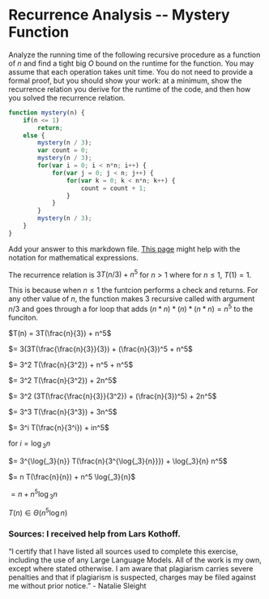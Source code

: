# Recurrence Analysis -- Mystery Function

Analyze the running time of the following recursive procedure as a function of
$n$ and find a tight big $O$ bound on the runtime for the function. You may
assume that each operation takes unit time. You do not need to provide a formal
proof, but you should show your work: at a minimum, show the recurrence relation
you derive for the runtime of the code, and then how you solved the recurrence
relation.

```javascript
function mystery(n) {
    if(n <= 1)
        return;
    else {
        mystery(n / 3);
        var count = 0;
        mystery(n / 3);
        for(var i = 0; i < n*n; i++) {
            for(var j = 0; j < n; j++) {
                for(var k = 0; k < n*n; k++) {
                    count = count + 1;
                }
            }
        }
        mystery(n / 3);
    }
}
```


Add your answer to this markdown file. [This
page](https://docs.github.com/en/get-started/writing-on-github/working-with-advanced-formatting/writing-mathematical-expressions)
might help with the notation for mathematical expressions.


The recurrence relation is $3T(n/3) + n^5$ for $n > 1$ where for $n ≤ 1$, $T(1) = 1$.

This is because when $n ≤ 1$ the funtcion performs a check and returns. For any other value of $n$, the function makes 3 recursive called with argument $n/3$ and goes through 
a for loop that adds $(n* n) * (n) * (n*n) = n^5$ to the funciton.

$T(n) = 3T(\frac{n}{3}) + n^5$

$= 3(3T(\frac{\frac{n}{3}}{3}) + (\frac{n}{3})^5 + n^5$

$= 3^2 T(\frac{n}{3^2}) + n^5 + n^5$

$= 3^2 T(\frac{n}{3^2}) + 2n^5$

$= 3^2 (3T(\frac{\frac{n}{3}}{3^2}) + (\frac{n}{3})^5) + 2n^5$

$= 3^3 T(\frac{n}{3^3}) + 3n^5$

$= 3^i T(\frac{n}{3^i}) + in^5$
    
for $i = \log{_3}{n}$

$= 3^{\log{_3}{n}} T(\frac{n}{3^{\log{_3}{n}}}) + \log{_3}{n} n^5$

$= n T(\frac{n}{n}) + n^5 \log{_3}{n}$

$= n + n^5 \log{_3}{n}$

$T(n) ∈ Θ(n^5 \log{n})$

### Sources: I received help from Lars Kothoff.

“I certify that I have listed all sources used to complete this exercise, including the use of any Large Language Models. All of the work is my own, except where stated otherwise. I am aware that plagiarism carries severe penalties and that if plagiarism is suspected, charges may be filed against me without prior notice.” - Natalie Sleight 

